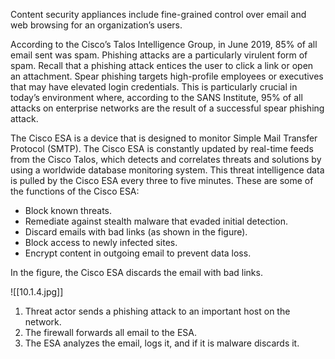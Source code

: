 Content security appliances include fine-grained control over email and web browsing for an organization’s users.

According to the Cisco’s Talos Intelligence Group, in June 2019, 85% of all email sent was spam. Phishing attacks are a particularly virulent form of spam. Recall that a phishing attack entices the user to click a link or open an attachment. Spear phishing targets high-profile employees or executives that may have elevated login credentials. This is particularly crucial in today’s environment where, according to the SANS Institute, 95% of all attacks on enterprise networks are the result of a successful spear phishing attack.

The Cisco ESA is a device that is designed to monitor Simple Mail Transfer Protocol (SMTP). The Cisco ESA is constantly updated by real-time feeds from the Cisco Talos, which detects and correlates threats and solutions by using a worldwide database monitoring system. This threat intelligence data is pulled by the Cisco ESA every three to five minutes. These are some of the functions of the Cisco ESA:

- Block known threats.
- Remediate against stealth malware that evaded initial detection.
- Discard emails with bad links (as shown in the figure).
- Block access to newly infected sites.
- Encrypt content in outgoing email to prevent data loss.

In the figure, the Cisco ESA discards the email with bad links.

![[10.1.4.jpg]]
1. Threat actor sends a phishing attack to an important host on the network.
2. The firewall forwards all email to the ESA.
3. The ESA analyzes the email, logs it, and if it is malware discards it.